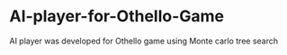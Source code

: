 # AI-player-for-Othello-Game
AI player was developed for Othello game using Monte carlo tree search
